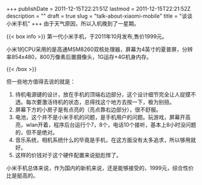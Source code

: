 +++
publishDate = 2011-12-15T22:21:51Z
lastmod = 2011-12-15T22:21:52Z
description = ""
draft = true
slug = "talk-about-xiaomi-mobile"
title = "谈谈小米手机"
+++
由于天气原因，所以入机晚到了一星期。

{{< box info >}}
第一代小米手机，于2011年10月发布,售价1999元。

小米1的CPU采用的是高通MSM8260双核处理器，屏幕为4英寸的夏普屏，分辨率854x480，800万像素后置摄像头，1G运存+4G机身内存。

{{< /box >}}

但一些地方值得去说的就是：
<ol><li>待机电源键的设计，放在手机的顶端右边部分，这个设计细节完全让人捉摸不透。每次要激活待机的状态，总得找这个地方去按一下，极为别扭。</li>
<li>屏幕下方的小房子是有点亮的（亮点靠右边部分），很不舒服。</li>
<li>电池，这个并不是小米手机的问题，是手机用户的问题。玩游戏，屏幕开高亮，wlan开着，程序后台运行个7，8个，电话10个接听，基本上8小时没问题的，但不是绝对。</li>
<li>音乐系统，相机系统什么的毕竟是手机，在这方面没有太多追求，所以够用就好。</li>
<li>这样的价钱对于这个硬件配置来说挺彪悍了。</li>
</ol>
小米手机总体来说，作为国内的新机来说，还是能够接受的，1999元，综合性价比是挺高的。